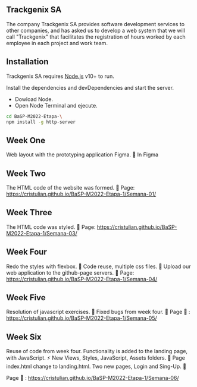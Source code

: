 ## Trackgenix SA
The company Trackgenix SA provides software development services to other companies, and has asked us to develop a web system that we will call "Trackgenix" that facilitates the registration of hours worked by each employee in each project and work team.
## Installation

Trackgenix SA requires [Node.js](https://nodejs.org/) v10+ to run.

Install the dependencies and devDependencies and start the server.
- Dowload Node.
- Open Node Terminal and ejecute.
```sh
cd BaSP-M2022-Etapa-\
npm install -g http-server
```
## Week One
Web layout with the prototyping application Figma. :wrench:
In Figma

## Week Two
The HTML code of the website was formed. :wrench:
Page: https://cristulian.github.io/BaSP-M2022-Etapa-1/Semana-01/

## Week Three
The HTML code was styled. :wrench:
Page: https://cristulian.github.io/BaSP-M2022-Etapa-1/Semana-03/

## Week Four
Redo the styles with flexbox.  :wrench:
Code reuse, multiple css files. :muscle:
Upload our web application to the github-page servers. :newspaper:
Page: https://cristulian.github.io/BaSP-M2022-Etapa-1/Semana-04/

## Week Five
Resolution of javascript exercises.  :wrench:
Fixed bugs from week four. :muscle:
Page :newspaper: : https://cristulian.github.io/BaSP-M2022-Etapa-1/Semana-05/ 

## Week Six
Reuse of code from week four.
Functionality is added to the landing page, with JavaScript. :zap:
New Views, Styles, JavaScript, Assets folders. :file_folder:
Page index.html change to landing.html.
Two new pages, Login and Sing-Up. :eyes:


Page :newspaper: : https://cristulian.github.io/BaSP-M2022-Etapa-1/Semana-06/ 